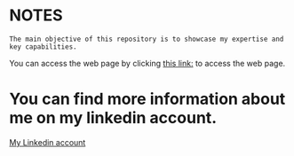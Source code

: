 # NOTES

    The main objective of this repository is to showcase my expertise and key capabilities.

You can access the web page by clicking [this link:](https://bryndelltorio.github.io/online-profile/) to access the web page.

# You can find more information about me on my linkedin account.

[My Linkedin account](https://www.linkedin.com/in/bryndell-torio-b3202a119/)
